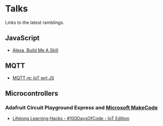 # Talks

Links to the latest ramblings.

## JavaScript
* [Alexa, Build Me A Skill](alexa/build-me-an-app/pdx-node.md)

## MQTT
* [MQTT re: IoT wrt JS](mqtt/jsot.md)

## Microcontrollers

### Adafruit Circuit Playground Express and [Microsoft MakeCode](https://makecode.adafruit.com)
* [Lifelong Learning Hacks - #100DaysOfCode - IoT Edition](100days/jsot.md)